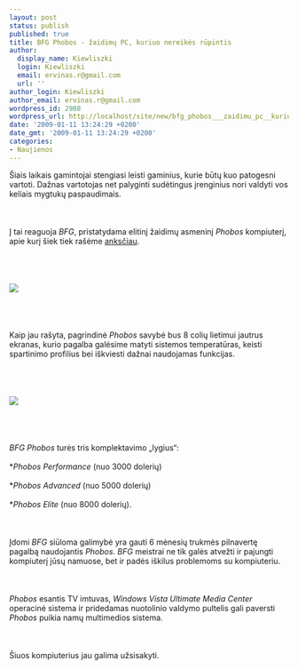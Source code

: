 ```yaml
---
layout: post
status: publish
published: true
title: BFG Phobos - žaidimų PC, kuriuo nereikės rūpintis
author:
  display_name: Kiewliszki
  login: Kiewliszki
  email: ervinas.r@gmail.com
  url: ''
author_login: Kiewliszki
author_email: ervinas.r@gmail.com
wordpress_id: 2988
wordpress_url: http://localhost/site/new/bfg_phobos___zaidimu_pc__kuriuo_nereikes_rupintis/
date: '2009-01-11 13:24:29 +0200'
date_gmt: '2009-01-11 13:24:29 +0200'
categories:
- Naujienos
---
```

<p>Šiais laikais gamintojai stengiasi leisti gaminius, kurie būtų kuo patogesni vartoti. Dažnas vartotojas net palyginti sudėtingus įrenginius nori valdyti vos keliais mygtukų paspaudimais.<br />
<br><br />
<br>Į tai reaguoja <i>BFG</i>, pristatydama elitinį žaidimų asmeninį <i>Phobos</i> kompiuterį, apie kurį šiek tiek rašėme <a class="ns" href="http://www.technews.lt/index.php?id=Kas&amp;Id=2847">anksčiau</a>.<br />
<br><br />
<br><br><img src="http://www.technews.lt/upl/Failai/phobos_01.jpg"><br> <br />
<br><br />
<br>Kaip jau rašyta, pagrindinė <i>Phobos</i> savybė bus 8 colių lietimui jautrus ekranas, kurio pagalba galėsime matyti sistemos temperatūras, keisti spartinimo profilius bei iškviesti dažnai naudojamas funkcijas.<br />
<br><br />
<br><br><img src="http://www.technews.lt/upl/Failai/phobos_02.jpg"><br><br />
<br><br />
<br><i>BFG Phobos</i> turės tris komplektavimo „lygius“:<br />
<br>*<i>Phobos Performance</i> (nuo 3000 dolerių)<br />
<br>*<i>Phobos Advanced</i> (nuo 5000 dolerių)<br />
<br>*<i>Phobos Elite</i> (nuo 8000 dolerių).<br />
<br><br />
<br>Įdomi <i>BFG</i> siūloma galimybė yra gauti 6 mėnesių trukmės pilnavertę pagalbą naudojantis <i>Phobos</i>. <i>BFG</i> meistrai ne tik galės atvežti ir pajungti kompiuterį jūsų namuose, bet ir padės iškilus problemoms su kompiuteriu.<br />
<br><br />
<br><i>Phobos</i> esantis TV imtuvas, <i>Windows Vista Ultimate Media Center</i> operacinė sistema ir pridedamas nuotolinio valdymo pultelis gali paversti <i>Phobos</i> puikia namų multimedios sistema.<br />
<br><br />
<br>Šiuos kompiuterius jau galima užsisakyti.<br />
<br><br />
<br><br />
<br>  </p>
